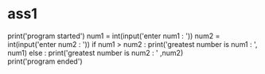# ass1
print('program started')
num1 = int(input('enter num1 : '))
num2 = int(input('enter num2 : '))
if num1 > num2 :
    print('greatest number is num1 : ', num1)
else :
    print('greatest number is num2 : ' ,num2)    
print('program ended')   
